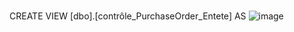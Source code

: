###
CREATE VIEW [dbo].[contrôle_PurchaseOrder_Entete] AS
![image](https://github.com/Khaled-Djebrouni/Controls_PO/assets/141644823/d2a01321-2af6-44ff-b6cd-c9b69c528347)
